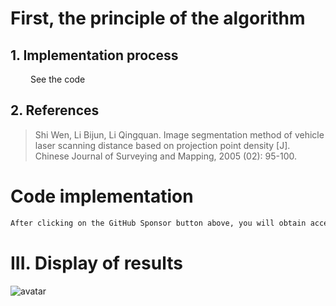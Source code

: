 #  First, the principle of the algorithm 

##  1. Implementation process 

    See the code 

##  2. References 

>  Shi Wen, Li Bijun, Li Qingquan. Image segmentation method of vehicle laser scanning distance based on projection point density [J]. Chinese Journal of Surveying and Mapping, 2005 (02): 95-100. 

#  Code implementation 

  ```python  
After clicking on the GitHub Sponsor button above, you will obtain access permissions to my private code repository ( https://github.com/slowlon/my_code_bar ) to view this blog code. By searching the code number of this blog, you can find the code you need, code number is: 2024020309574592725
  ```  
#  III. Display of results 

 ![avatar]( e6801f0cd9b74930b186105e7e3be3b7.png) 

